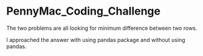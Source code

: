 # PennyMac_Coding_Challenge

The two problems are all looking for minimum difference between two rows. 

I approached the answer with using pandas package and without using pandas.
